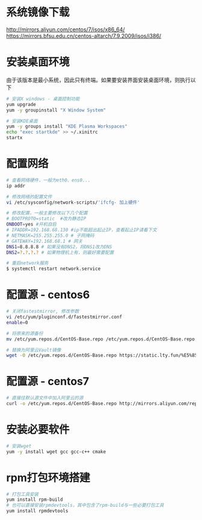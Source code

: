 # 系统镜像下载
http://mirrors.aliyun.com/centos/7/isos/x86_64/
https://mirrors.bfsu.edu.cn/centos-altarch/7.9.2009/isos/i386/

# 安装桌面环境
由于该版本是最小系统，因此只有终端。如果要安装界面安装桌面环境，则执行以下
```sh
# 安装X windows - 桌面控制功能
yum upgrade
yum -y groupinstall "X Window System"

# 安装KDE桌面
yum -y groups install "KDE Plasma Workspaces"
echo "exec startkde" >> ~/.xinitrc
startx
```

# 配置网络
```sh
# 查看网络硬件，一般为eth0、ens0...
ip addr

# 修改网络的配置文件
vi /etc/sysconfig/network-scripts/'ifcfg- 加上硬件'

# 修改配置，一般主要修改以下几个配置
# BOOTPROTO=static  #改为静态IP
ONBOOT=yes #开机自启
# IPADDR=192.168.68.130 #ip不能超出起止IP，查看起止IP请看下文
# NETMASK=255.255.255.0 # 子网掩码
# GATEWAY=192.168.68.1 # 网关
DNS1=8.8.8.8 # 如果没有DNS2，将DNS1改为DNS
DNS2=?.?.?.? # 如果物理机上有，则最好需要配置

# 重启network服务
$ systemctl restart network.service
```

# 配置源 - centos6
```sh
# 关闭fastestmirror, 修改参数
vi /etc/yum/pluginconf.d/fastestmirror.conf
enable=0

# 将原来的源备份
mv /etc/yum.repos.d/CentOS-Base.repo /etc/yum.repos.d/CentOS-Base.repo.bak

# 替换为阿里云Vault镜像
wget -O /etc/yum.repos.d/CentOS-Base.repo https://static.lty.fun/%E5%85%B6%E4%BB%96%E8%B5%84%E6%BA%90/SourcesList/Centos-6-Vault-Aliyun.repo
```

# 配置源 - centos7
```sh
# 直接往默认源文件中加入阿里云的源
curl -o /etc/yum.repos.d/CentOS-Base.repo http://mirrors.aliyun.com/repo/Centos-7.repo
```

# 安装必要软件
```sh
# 安装wget
yum -y install wget gcc gcc-c++ cmake
```

# rpm打包环境搭建
```sh
# 打包工具安装
yum install rpm-build
# 也可以直接安装rpmdevtools，其中包含了rpm-build与一些必要打包工具
yum install rpmdevtools
```